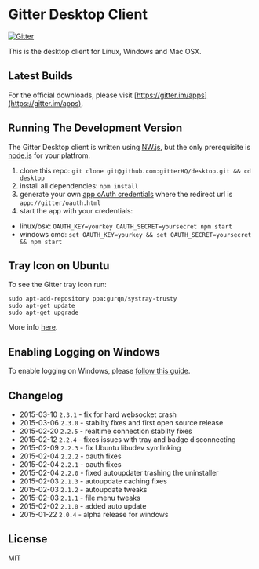 Gitter Desktop Client
=====================

[![Gitter](https://badges.gitter.im/Join%20Chat.svg)](https://gitter.im/gitterHQ/desktop?utm_source=badge&utm_medium=badge&utm_campaign=pr-badge&utm_content=badge)

This is the desktop client for Linux, Windows and Mac OSX.

Latest Builds
-------------

For the official downloads, please visit [https://gitter.im/apps](https://gitter.im/apps).

Running The Development Version
-------------------------------

The Gitter Desktop client is written using [NW.js](http://nwjs.io/), but the only prerequisite is [node.js](http://nodejs.org/download) for your platfrom.

1. clone this repo: `git clone git@github.com:gitterHQ/desktop.git && cd desktop`
2. install all dependencies: `npm install`
3. generate your own [app oAuth credentials](https://developer.gitter.im/apps) where the redirect url is `app://gitter/oauth.html`
4. start the app with your credentials:
  * linux/osx: `OAUTH_KEY=yourkey OAUTH_SECRET=yoursecret npm start`
  * windows cmd: `set OAUTH_KEY=yourkey && set OAUTH_SECRET=yoursecret && npm start`

Tray Icon on Ubuntu
-------------------
To see the Gitter tray icon run:

```
sudo apt-add-repository ppa:gurqn/systray-trusty
sudo apt-get update
sudo apt-get upgrade
```

More info [here](http://ubuntuforums.org/showthread.php?t=2217458).

Enabling Logging on Windows
---------------------------
To enable logging on Windows, please [follow this guide](https://gist.github.com/trevorah/bfeb4ad69e4633dc76c5).


Changelog
---------
* 2015-03-10 `2.3.1` - fix for hard websocket crash
* 2015-03-06 `2.3.0` - stabilty fixes and first open source release
* 2015-02-20 `2.2.5` - realtime connection stabilty fixes
* 2015-02-12 `2.2.4` - fixes issues with tray and badge disconnecting
* 2015-02-09 `2.2.3` - fix Ubuntu libudev symlinking
* 2015-02-04 `2.2.2` - oauth fixes
* 2015-02-04 `2.2.1` - oauth fixes
* 2015-02-04 `2.2.0` - fixed autoupdater trashing the uninstaller
* 2015-02-03 `2.1.3` - autoupdate caching fixes
* 2015-02-03 `2.1.2` - autoupdate tweaks
* 2015-02-03 `2.1.1` - file menu tweaks
* 2015-02-02 `2.1.0` - added auto update
* 2015-01-22 `2.0.4` - alpha release for windows

License
-------

MIT

